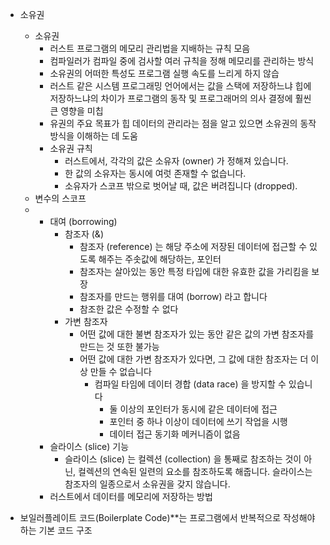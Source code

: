 * 소유권
    * 소유권
        * 러스트 프로그램의 메모리 관리법을 지배하는 규칙 모음
        *  컴파일러가 컴파일 중에 검사할 여러 규칙을 정해 메모리를 관리하는 방식
        *  소유권의 어떠한 특성도 프로그램 실행 속도를 느리게 하지 않습
        *  러스트 같은 시스템 프로그래밍 언어에서는 값을 스택에 저장하느냐 힙에 저장하느냐의 차이가 프로그램의 동작 및 프로그래머의 의사 결정에 훨씬 큰 영향을 미칩
        *  유권의 주요 목표가 힙 데이터의 관리라는 점을 알고 있으면 소유권의 동작 방식을 이해하는 데 도움
        *  소유권 규칙
            * 러스트에서, 각각의 값은 소유자 (owner) 가 정해져 있습니다.
            * 한 값의 소유자는 동시에 여럿 존재할 수 없습니다.
            * 소유자가 스코프 밖으로 벗어날 때, 값은 버려집니다 (dropped).
    * 변수의 스코프
  * 
    * 대여 (borrowing)
      * 참조자 (&)
        * 참조자 (reference) 는 해당 주소에 저장된 데이터에 접근할 수 있도록 해주는 주솟값에 해당하는, 포인터
        * 참조자는 살아있는 동안 특정 타입에 대한 유효한 값을 가리킴을 보장
        * 참조자를 만드는 행위를 대여 (borrow) 라고 합니다
        * 참조한 값은 수정할 수 없다
      * 가변 참조자
        * 어떤 값에 대한 불변 참조자가 있는 동안 같은 값의 가변 참조자를 만드는 것 또한 불가능
        * 어떤 값에 대한 가변 참조자가 있다면, 그 값에 대한 참조자는 더 이상 만들 수 없습니다
          * 컴파일 타임에 데이터 경합 (data race) 을 방지할 수 있습니다
            * 둘 이상의 포인터가 동시에 같은 데이터에 접근
            * 포인터 중 하나 이상이 데이터에 쓰기 작업을 시행
            * 데이터 접근 동기화 메커니즘이 없음
    * 슬라이스 (slice) 기능
      * 슬라이스 (slice) 는 컬렉션 (collection) 을 통째로 참조하는 것이 아닌, 컬렉션의 연속된 일련의 요소를 참조하도록 해줍니다. 슬라이스는 참조자의 일종으로서 소유권을 갖지 않습니다.
    * 러스트에서 데이터를 메모리에 저장하는 방법





* 보일러플레이트 코드(Boilerplate Code)**는 프로그램에서 반복적으로 작성해야 하는 기본 코드 구조